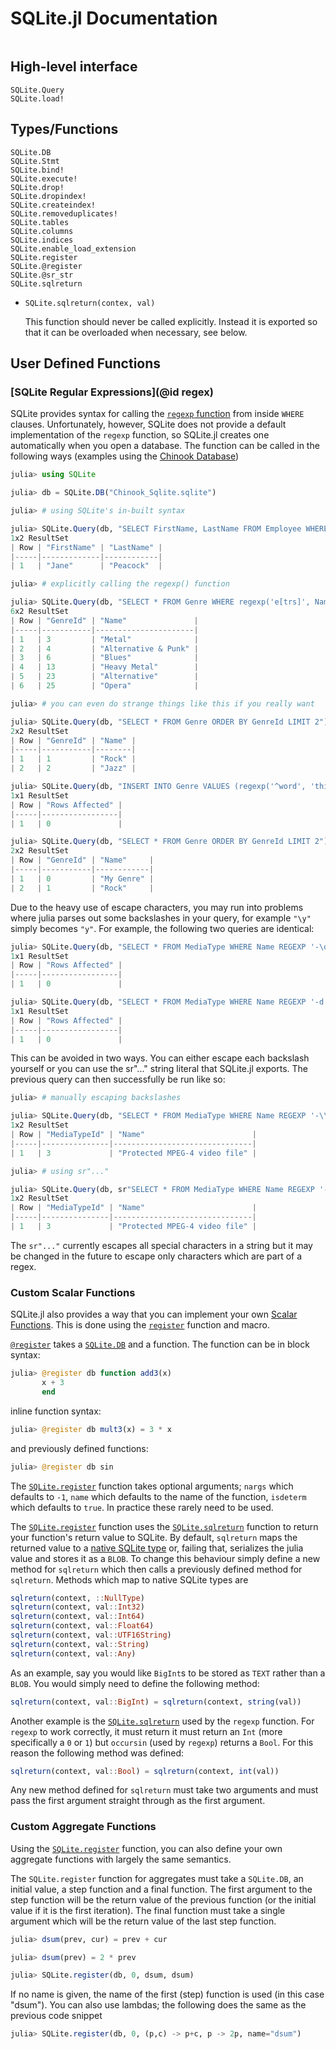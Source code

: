 # SQLite.jl Documentation

```@contents
```

## High-level interface
```@docs
SQLite.Query
SQLite.load!
```

## Types/Functions

```@docs
SQLite.DB
SQLite.Stmt
SQLite.bind!
SQLite.execute!
SQLite.drop!
SQLite.dropindex!
SQLite.createindex!
SQLite.removeduplicates!
SQLite.tables
SQLite.columns
SQLite.indices
SQLite.enable_load_extension
SQLite.register
SQLite.@register
SQLite.@sr_str
SQLite.sqlreturn
```

* `SQLite.sqlreturn(contex, val)`

  This function should never be called explicitly. Instead it is exported so that it can be overloaded when necessary, see below.


## User Defined Functions

### [SQLite Regular Expressions](@id regex)

SQLite provides syntax for calling
the [`regexp` function](http://sqlite.org/lang_expr.html#regexp)
from inside `WHERE` clauses.
Unfortunately, however,
SQLite does not provide a default implementation of the `regexp` function,
so SQLite.jl creates one automatically when you open a database.
The function can be called in the following ways
(examples using the [Chinook Database](http://chinookdatabase.codeplex.com/))

```julia
julia> using SQLite

julia> db = SQLite.DB("Chinook_Sqlite.sqlite")

julia> # using SQLite's in-built syntax

julia> SQLite.Query(db, "SELECT FirstName, LastName FROM Employee WHERE LastName REGEXP 'e(?=a)'") |> DataFrame
1x2 ResultSet
| Row | "FirstName" | "LastName" |
|-----|-------------|------------|
| 1   | "Jane"      | "Peacock"  |

julia> # explicitly calling the regexp() function

julia> SQLite.Query(db, "SELECT * FROM Genre WHERE regexp('e[trs]', Name)") |> DataFrame
6x2 ResultSet
| Row | "GenreId" | "Name"               |
|-----|-----------|----------------------|
| 1   | 3         | "Metal"              |
| 2   | 4         | "Alternative & Punk" |
| 3   | 6         | "Blues"              |
| 4   | 13        | "Heavy Metal"        |
| 5   | 23        | "Alternative"        |
| 6   | 25        | "Opera"              |

julia> # you can even do strange things like this if you really want

julia> SQLite.Query(db, "SELECT * FROM Genre ORDER BY GenreId LIMIT 2") |> DataFrame
2x2 ResultSet
| Row | "GenreId" | "Name" |
|-----|-----------|--------|
| 1   | 1         | "Rock" |
| 2   | 2         | "Jazz" |

julia> SQLite.Query(db, "INSERT INTO Genre VALUES (regexp('^word', 'this is a string'), 'My Genre')") |> DataFrame
1x1 ResultSet
| Row | "Rows Affected" |
|-----|-----------------|
| 1   | 0               |

julia> SQLite.Query(db, "SELECT * FROM Genre ORDER BY GenreId LIMIT 2") |> DataFrame
2x2 ResultSet
| Row | "GenreId" | "Name"     |
|-----|-----------|------------|
| 1   | 0         | "My Genre" |
| 2   | 1         | "Rock"     |
```

Due to the heavy use of escape characters,
you may run into problems where julia parses out some backslashes in your query,
for example `"\y"` simply becomes `"y"`.
For example, the following two queries are identical:

```julia
julia> SQLite.Query(db, "SELECT * FROM MediaType WHERE Name REGEXP '-\d'") |> DataFrame
1x1 ResultSet
| Row | "Rows Affected" |
|-----|-----------------|
| 1   | 0               |

julia> SQLite.Query(db, "SELECT * FROM MediaType WHERE Name REGEXP '-d'") |> DataFrame
1x1 ResultSet
| Row | "Rows Affected" |
|-----|-----------------|
| 1   | 0               |
```

This can be avoided in two ways.
You can either escape each backslash yourself
or you can use the sr"..." string literal that SQLite.jl exports.
The previous query can then successfully be run like so:

```julia
julia> # manually escaping backslashes

julia> SQLite.Query(db, "SELECT * FROM MediaType WHERE Name REGEXP '-\\d'") |> DataFrame
1x2 ResultSet
| Row | "MediaTypeId" | "Name"                        |
|-----|---------------|-------------------------------|
| 1   | 3             | "Protected MPEG-4 video file" |

julia> # using sr"..."

julia> SQLite.Query(db, sr"SELECT * FROM MediaType WHERE Name REGEXP '-\d'") |> DataFrame
1x2 ResultSet
| Row | "MediaTypeId" | "Name"                        |
|-----|---------------|-------------------------------|
| 1   | 3             | "Protected MPEG-4 video file" |
```

The `sr"..."` currently escapes all special characters in a string
but it may be changed in the future to escape only characters which are part of a regex.


### Custom Scalar Functions

SQLite.jl also provides a way
that you can implement your own [Scalar Functions](https://www.sqlite.org/lang_corefunc.html).
This is done using the [`register`](@ref) function and  macro.

[`@register`](@ref) takes a [`SQLite.DB`](@ref) and a function.
The function can be in block syntax:

```julia
julia> @register db function add3(x)
       x + 3
       end
```

inline function syntax:

```julia
julia> @register db mult3(x) = 3 * x
```

and previously defined functions:

```julia
julia> @register db sin
```

The [`SQLite.register`](@ref) function takes optional arguments;
`nargs` which defaults to `-1`,
`name` which defaults to the name of the function,
`isdeterm` which defaults to `true`.
In practice these rarely need to be used.

The [`SQLite.register`](@ref) function uses the [`SQLite.sqlreturn`](@ref) function
to return your function's return value to SQLite.
By default, `sqlreturn` maps the returned value
to a [native SQLite type](http://sqlite.org/c3ref/result_blob.html)
or, failing that, serializes the julia value and stores it as a `BLOB`.
To change this behaviour simply define a new method for `sqlreturn`
which then calls a previously defined method for `sqlreturn`.
Methods which map to native SQLite types are

```julia
sqlreturn(context, ::NullType)
sqlreturn(context, val::Int32)
sqlreturn(context, val::Int64)
sqlreturn(context, val::Float64)
sqlreturn(context, val::UTF16String)
sqlreturn(context, val::String)
sqlreturn(context, val::Any)
```

As an example,
say you would like `BigInt`s to be stored as `TEXT` rather than a `BLOB`.
You would simply need to define the following method:

```julia
sqlreturn(context, val::BigInt) = sqlreturn(context, string(val))
```

Another example is the [`SQLite.sqlreturn`](@ref) used by the `regexp` function.
For `regexp` to work correctly,
it must return it must return an `Int` (more specifically a `0` or `1`)
but `occursin` (used by `regexp`) returns a `Bool`.
For this reason the following method was defined:

```julia
sqlreturn(context, val::Bool) = sqlreturn(context, int(val))
```

Any new method defined for `sqlreturn`
must take two arguments
and must pass the first argument straight through as the first argument.

### Custom Aggregate Functions

Using the [`SQLite.register`](@ref) function,
you can also define your own aggregate functions with largely the same semantics.

The `SQLite.register` function for aggregates must take a `SQLite.DB`,
an initial value, a step function and a final function.
The first argument to the step function
will be the return value of the previous function
(or the initial value if it is the first iteration).
The final function must take a single argument
which will be the return value of the last step function.

```julia
julia> dsum(prev, cur) = prev + cur

julia> dsum(prev) = 2 * prev

julia> SQLite.register(db, 0, dsum, dsum)
```

If no name is given,
the name of the first (step) function is used (in this case "dsum").
You can also use lambdas; the following does the same as the previous code snippet

```julia
julia> SQLite.register(db, 0, (p,c) -> p+c, p -> 2p, name="dsum")
```
